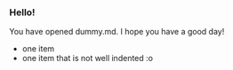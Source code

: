 ### Hello!
You have opened dummy.md. I hope you have a good day!

- one item
 - one item that is not well indented :o 